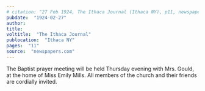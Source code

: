 ```yaml
---
# citation: "27 Feb 1924, The Ithaca Journal (Ithaca NY), p11, newspapers.com"
pubdate:  "1924-02-27"
author: 
title: 
voltitle:  "The Ithaca Journal"
publocation:  "Ithaca NY"
pages:  "11"
source:  "newspapers.com"
---
```

The Baptist prayer meeting will be held Thursday evening with Mrs. Gould, at the home of Miss Emily Mills. All members of the church and their friends are cordially invited.
